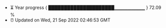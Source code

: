 - ⏳ Year progress { █████████████████████▁▁▁▁▁▁▁▁▁ } 72.09 %
- ⏰ Updated on Wed, 21 Sep 2022 02:46:53 GMT

